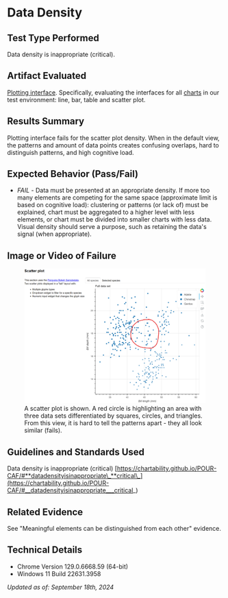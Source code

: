 # Data Density

## Test Type Performed

Data density is inappropriate (critical).

## Artifact Evaluated

[Plotting interface](https://docs.bokeh.org/en/latest/docs/user_guide/basic.html#ug-basic). Specifically, evaluating the interfaces for all [charts](https://quansight-labs.github.io/bokeh-a11y-audit/#_ts1723552414769) in our test environment: line, bar, table and scatter plot.

## Results Summary

Plotting interface fails for the scatter plot density. When in the default view, the patterns and amount of data points creates confusing overlaps, hard to distinguish patterns, and high cognitive load.

## Expected Behavior (Pass/Fail)

- _FAIL_ - Data must be presented at an appropriate density. If more too many elements are competing for the same space (approximate limit is based on cognitive load): clustering or patterns (or lack of) must be explained, chart must be aggregated to a higher level with less elements, or chart must be divided into smaller charts with less data. Visual density should serve a purpose, such as retaining the data's signal (when appropriate).

## Image or Video of Failure

<figure>
    <img width="803" alt="A scatter plot is shown. A red circle is highlighting an area with three data sets differentiated by squares, circles, and triangles. From this view, it is hard to tell the patterns apart - they all look similar (fails)." src="./assets/plotting-interface_meaningful-elements_2.png">
    <figcaption>A scatter plot is shown. A red circle is highlighting an area with three data sets differentiated by squares, circles, and triangles. From this view, it is hard to tell the patterns apart - they all look similar (fails).</figcaption>
</figure>

<!-- ## Steps to Reproduce
Use Inspect on the plot tool icon to open Console Command. Find the "style" section for the selected button then locate the font size. -->

## Guidelines and Standards Used

Data density is inappropriate (critical) [https://chartability.github.io/POUR-CAF/#**datadensityisinappropriate\_**critical\_](https://chartability.github.io/POUR-CAF/#__datadensityisinappropriate___critical_)

## Related Evidence

See "Meaningful elements can be distinguished from each other" evidence.

<!-- ## Known or Documented Issues
(If there is already a github issue created for this test or a related test, it will be listed here.) -->

## Technical Details

- Chrome Version 129.0.6668.59 (64-bit)
- Windows 11 Build 22631.3958

_Updated as of: September 18th, 2024_

<!-- ## Notes
A seasoned SR (screen reader) user could have the knowledge to navigate and explore webpages and graphs with more nuance, whether through manual mode switching, certain key shortcuts, etc. These tests are done by a sighted user with the SR’s default options and performed as if a new or beginner user is interacting with these elements. We would expect that all users could be able to navigate smoothly, regardless of experience levels.  -->
